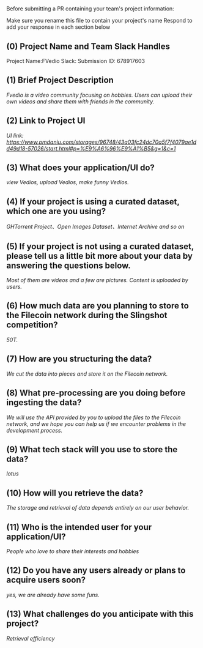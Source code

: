 # <FVedio>
Before submitting a PR containing your team's project information:

Make sure you rename this file to contain your project's name
Respond to add your response in each section below

## (0) Project Name and Team Slack Handles

Project Name:FVedio
Slack: 
Submission ID: 678917603

## (1) Brief Project Description

*Fvedio is a video community focusing on hobbies. Users can upload their own videos and share them with friends in the community.*

## (2) Link to Project UI

*UI link: https://www.pmdaniu.com/storages/96748/43a03fc24dc70a5f7f4079ae1dd49d18-57026/start.html#p=%E9%A6%96%E9%A1%B5&g=1&c=1*


## (3) What does your application/UI do?

*view Vedios, upload Vedios, make funny Vedios.*

## (4) If your project is using a curated dataset, which one are you using?

*GHTorrent Project、Open Images Dataset、Internet Archive and so on*

## (5) If your project is not using a curated dataset, please tell us a little bit more about your data by answering the questions below.

*Most of them are videos and a few are pictures. Content is uploaded by users.*

## (6) How much data are you planning to store to the Filecoin network during the Slingshot competition?

*50T.*

## (7) How are you structuring the data?

*We cut the data into pieces and store it on the Filecoin network.*

## (8) What pre-processing are you doing before ingesting the data?

*We will use the API provided by you to upload the files to the Filecoin network, and we hope you can help us if we encounter problems in the development process.*

## (9)  What tech stack will you use to store the data?

*lotus*

## (10) How will you retrieve the data?

*The storage and retrieval of data depends entirely on our user behavior.*

## (11) Who is the intended user for your application/UI?

*People who love to share their interests and hobbies*

## (12) Do you have any users already or plans to acquire users soon?

*yes, we are already have some funs.*

## (13) What challenges do you anticipate with this project?

*Retrieval efficiency*

